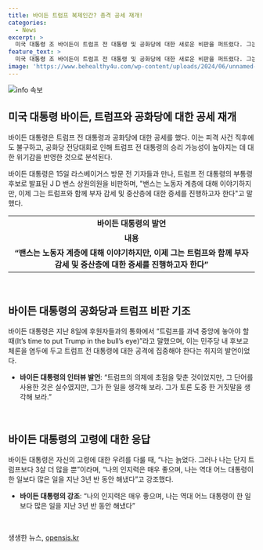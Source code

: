 ```yaml
---
title: 바이든 트럼프 복제인간? 총격 공세 재개!
categories:
  - News
excerpt: >
  미국 대통령 조 바이든이 트럼프 전 대통령 및 공화당에 대한 새로운 비판을 퍼뜨렸다. 그는 피격 사건 이후에도 공격적인 언사를 사용하며, 트럼프와 공화당을 겨냥했다. 바이든은 트럼프를 중심에 두고 공격해야 한다는 발언에 대해 실수였다고 인정했지만, 트럼프에 대한 비판을 계속하고 있다. 또한 자신의 고령에 대한 우려에 대해 나는 단지 트럼프보다 3살 많을 뿐이라며 강조했다. 이러한 발언은 트럼프와의 대립을 강화하고, 사람들의 호기심을 자극하고 있다.
feature_text: >
  미국 대통령 조 바이든이 트럼프 전 대통령 및 공화당에 대한 새로운 비판을 퍼뜨렸다. 그는 피격 사건 이후에도 공격적인 언사를 사용하며, 트럼프와 공화당을 겨냥했다. 바이든은 트럼프를 중심에 두고 공격해야 한다는 발언에 대해 실수였다고 인정했지만, 트럼프에 대한 비판을 계속하고 있다. 또한 자신의 고령에 대한 우려에 대해 나는 단지 트럼프보다 3살 많을 뿐이라며 강조했다. 이러한 발언은 트럼프와의 대립을 강화하고, 사람들의 호기심을 자극하고 있다.
image: 'https://www.behealthy4u.com/wp-content/uploads/2024/06/unnamed-file.png'
---
```


<p><img src="https://www.behealthy4u.com/wp-content/uploads/2024/06/unnamed-file.png" alt="info 속보" /></p>

<h2 data-ke-size="size26">미국 대통령 바이든, 트럼프와 공화당에 대한 공세 재개</h2>

<p>바이든 대통령은 트럼프 전 대통령과 공화당에 대한 공세를 했다. 이는 피격 사건 직후에도 불구하고, 공화당 전당대회로 인해 트럼프 전 대통령의 승리 가능성이 높아지는 데 대한 위기감을 반영한 것으로 분석된다.</p>

<p data-ke-size="size16">바이든 대통령은 15일 라스베이거스 방문 전 기자들과 만나, 트럼프 전 대통령의 부통령 후보로 발표된 J D 밴스 상원의원을 비판하며, "밴스는 노동자 계층에 대해 이야기하지만, 이제 그는 트럼프와 함께 부자 감세 및 중산층에 대한 증세를 진행하고자 한다"고 말했다.</p>

<table>
  <tr>
    <td style="text-align: center; height: 17px;"><b>바이든 대통령의 발언</b></td>
  </tr>
  <tr>
    <td style="text-align: center; height: 17px;"><b>내용</b></td>
  </tr>
  <tr>
    <td style="text-align: center; height: 17px;"><b>“밴스는 노동자 계층에 대해 이야기하지만, 이제 그는 트럼프와 함께 부자 감세 및 중산층에 대한 증세를 진행하고자 한다”</b></td>
  </tr>
</table>

<p data-ke-size="size16">&nbsp;</p>

<h2 data-ke-size="size26">바이든 대통령의 공화당과 트럼프 비판 기조</h2>

<p>바이든 대통령은 지난 8일에 후원자들과의 통화에서 “트럼프를 과녁 중앙에 놓아야 할 때(It’s time to put Trump in the bull’s eye)”라고 말했으며, 이는 민주당 내 후보교체론을 염두에 두고 트럼프 전 대통령에 대한 공격에 집중해야 한다는 취지의 발언이었다.</p>

<ul>
  <li><b>바이든 대통령의 인터뷰 발언</b>: “트럼프의 의제에 초점을 맞춘 것이었지만, 그 단어를 사용한 것은 실수였지만, 그가 한 일을 생각해 보라. 그가 토론 도중 한 거짓말을 생각해 보라.”</li>
</ul>

<p data-ke-size="size16">&nbsp;</p>

<h2 data-ke-size="size26">바이든 대통령의 고령에 대한 응답</h2>

<p>바이든 대통령은 자신의 고령에 대한 우려를 다룰 때, “나는 늙었다. 그러나 나는 단지 트럼프보다 3살 더 많을 뿐”이라며, “나의 인지력은 매우 좋으며, 나는 역대 어느 대통령이 한 일보다 많은 일을 지난 3년 반 동안 해냈다”고 강조했다.</p>

<ul>
  <li><b>바이든 대통령의 강조</b>: “나의 인지력은 매우 좋으며, 나는 역대 어느 대통령이 한 일보다 많은 일을 지난 3년 반 동안 해냈다”</li>
</ul>

<p data-ke-size="size16">&nbsp;</p>
생생한 뉴스, <a href="https://opensis.kr" rel="dofollow">opensis.kr</a>


